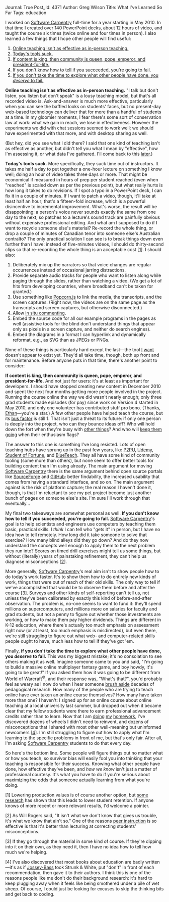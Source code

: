 Journal: True
Post_Id: 4371
Author: Greg Wilson
Title: What I've Learned So Far
Tags: education

<p>I worked on <a href="http://software-carpentry.org">Software Carpentry</a> full-time for a year starting in May 2010. In that time I created over 140 PowerPoint decks, about 12 hours of video, and taught the course six times (twice online and four times in person). I also learned a few things that I hope other people will find useful:</p>
<ol>
<li><a href="#ineffective">Online teaching isn't as effective as in-person teaching.</a></li>
<li><a href="#tools">Today's tools suck.</a></li>
<li><a href="#content">If content is king, then community is queen, pope, emperor, and president-for-life.</a></li>
<li><a href="#assessment">If you don't know how to tell if you succeeded, you're going to fail.</a></li>
<li><a href="#background">If you don't take the time to explore what other people have done, you <em>deserve</em> to fail.</a></li>
</ol>
<p id="ineffective"><strong>Online teaching isn't as effective as in-person teaching.</strong> "I talk but don't listen, you listen but don't speak" is a lousy teaching model, but that's all recorded video is. Ask-and-answer is much more effective, particularly when you can see the baffled looks on students' faces, but no present-day web-based technology can deliver that for more than a handful of students at a time. In my gloomier moments, I fear there's some sort of conservation law at work: what we gain in reach, we lose in effectiveness. However the experiments we did with chat sessions seemed to work well; we should have experimented with that more, and with desktop sharing as well.</p>
<p>(But hey, did you see what I did there? I said that one kind of teaching isn't as effective as another, but didn't tell you what I mean by "effective", how I'm assessing it, or what data I've gathered. I'll come back to this <a href="#assessment">later</a>.)</p>
<p id="tools"><strong>Today's tools suck.</strong> More specifically, they suck time out of instructors. It takes me half a day to put together a one-hour lecture on something I know well; doing an hour of video takes three days or more. That might be economical if measured in hours of prep per student reached (even when "reached" is scaled down as per the previous point), but what really hurts is how long it takes to do revisions. If I spot a typo in a PowerPoint deck, I can fix it in a couple of minutes. If I want to patch a video, though, it'll take at least half an hour; that's a fifteen-fold increase, which is a powerful disincentive to incremental improvement. What's worse, the result will be disappointing: a person's voice never sounds exactly the same from one day to the next, so patches to a lecture's sound track are painfully obvious without expensive professional editing. And what am I supposed to do if I want to recycle someone else's material? Re-record the whole thing, or drop a couple of minutes of Canadian tenor into someone else's Australian contralto? The only practical solution I can see is to break things down even further than I have: instead of five-minutes videos, I should do thirty-second clips so that re-recording the whole thing is an acceptable cost [<a href="#1">1</a>]. I should also:</p>
<ol>
<li>Deliberately mix up the narrators so that voice changes are regular occurrences instead of occasional jarring distractions.</li>
<li>Provide separate audio tracks for people who want to listen along while paging through the slides, rather than watching a video. (We get a lot of hits from developing countries, where broadband can't be taken for granted.)</li>
<li>Use something like <a href="http://popcornjs.org/">Popcorn.js</a> to link the media, the transcripts, and the screen captures. (Right now, the videos are on the same page as the transcripts and screen captures, but otherwise disconnected.)</li>
<li>Allow <a href="http://twosigma.org/2011/12/18/learning-from-comments-on-youtube/">in situ commenting</a>.</li>
<li>Embed the source code for all our example programs in the pages as well (assistive tools for the blind don't understand things that appear only as pixels in a screen capture, and neither do search engines).</li>
<li>Embed the diagrams in a format I can hyperlink and dynamically reformat, e.g., as SVG than as JPEGs or PNGs.</li>
</ol>
<p>None of these things is particularly hard except the last&mdash;the tool <a href="http://third-bit.com/blog/archives/4111.html">I</a> <a href="|filename|2010-11-16-ratios-and-rework.md">want</a> doesn't appear to exist yet. They'd all take time, though, both up front and for maintenance. Before anyone puts in that time, there's another point to consider:</p>
<p id="content"><strong>If content is king, then community is queen, pope, emperor, and president-for-life.</strong> And not just for users: it's at least as important for developers. I should have stopped creating new content in December 2010 and spent the next four months getting more people involved in the project. Running the course online the way we did wasn't nearly enough; only three grad students made episodes (for pay) since work on Version 4 started in May 2010, and only one volunteer has contributed stuff pro bono. (Thanks, <a href="http://www.biology.usu.edu/htm/our-people/faculty/memberID=3111">Ethan</a>&mdash;you're a star.) A few other people have helped teach the course, but its <a href="http://en.wikipedia.org/wiki/Bus_factor">bus factor</a> is still 1. That isn't just a threat to its future: if only one person is deeply into the project, who can they bounce ideas off? Who will hold down the fort when they're busy with <a href="http://third-bit.com/blog/archives/4165.html">other things</a>? And who will <a href="http://third-bit.com/blog/archives/4324.html">keep them going</a> when their enthusiasm flags?</p>
<p>The answer to this one is something I've long resisted. Lots of open teaching hubs have sprung up in the past few years, like <a href="http://p2pu.org">P2PU</a>, <a href="http://www.udemy.com/">Udemy</a>, <a href="http://studentoffortune.com/">Student of Fortune</a>, and <a href="http://blueteach.com">BlueTeach</a>. They all have some kind of community tooling (some more than others), but none seem to offer better tools for building content than I'm using already. The main argument for moving <a href="http://software-carpentry.org">Software Carpentry</a> there is the same argument behind open source portals like <a href="http://sourceforge.net/">SourceForge</a> and <a href="http://github.com">GitHub</a>: better findability, the increased usability that comes from having a standard interface, and so on. The main argument against is the risk of platform capture; the real reason I haven't done it, though, is that I'm reluctant to see my pet project become just another bunch of pages on someone else's site. I'm sure I'll work through that eventually...</p>
<p id="assessment">My final two takeaways are somewhat personal as well. <strong>If you don't know how to tell if you succeeded, you're going to fail.</strong> <a href="http://software-carpentry.org">Software Carpentry</a>'s goal is to help scientists and engineers use computers by teaching them basic, practical skills. I <em>think</em> I can tell who "gets it" in person, but I have no idea how to tell remotely. How long did it take someone to solve that exercise? How many blind alleys did they go down? And do they now understand the concepts well enough to apply them to the next problem they run into? Scores on timed drill exercises might tell us some things, but without (literally) years of painstaking refinement, they can't help us diagnose misconceptions [<a href="#2">2</a>].</p>
<p>More generally, <a href="http://software-carpentry.org">Software Carpentry</a>'s real aim isn't to show people how to do today's work faster. It's to show them how to do entirely new kinds of work, things that were out of reach of their old skills. The only way to tell if we've accomplished that would be to observe them before and after the course [<a href="#3">3</a>]. Surveys and other kinds of self-reporting can't tell us, not unless they've been calibrated by exactly this kind of before-and-after observation. The problem is, no-one seems to want to fund it: they'll spend millions on supercomputers, and millions more on salaries for faculty and grad students, but not a penny to figure out whether those investments are working, or how to make them pay higher dividends. Things are different in K-12 education, where there's actually too much emphasis on assessment right now (or at least, too much emphasis is misdirected), but even there, we're still struggling to figure out what web- and computer-related skills people ought to have, much less how to tell if they've got 'em.</p>
<p id="background">Finally, <strong>if you don't take the time to explore what other people have done, you <em>deserve</em> to fail.</strong> This was my biggest mistake; it's no consolation to see others making it as well. Imagine someone came to you and said, "I'm going to build a massive online multiplayer fantasy game, and boy howdy, it's going to be great!" If you asked them how it was going to be different from World of Warcraft<sup>&copy;</sup>, and their response was, "What's that?", you'd probably feel as weary as I now do when I hear someone <a href="http://fnoschese.wordpress.com/2011/12/02/you-khant-ignore-how-students-learn/">brush aside</a> decades of pedagogical research. How many of the people who are trying to teach online have ever taken an online course themselves? How many have taken more than one? I haven't: I signed up for an online course about online teaching at a local university last summer, but dropped out when it became clear that my fellow students were there to earn professional advancement credits rather than to learn. Now that I am <a href="http://www.amazon.com/Applying-Science-Learning-Richard-Mayer/dp/0136117570/">doing</a> <a href="http://www.amazon.com/How-People-Learn-Experience-Expanded/dp/0309070368/">my</a> <a href="http://www.amazon.com/Understanding-Design-Expanded-Grant-Wiggins/dp/0131950843/">homework</a>, I've discovered dozens of wheels I didn't need to reinvent, and dozens of misconceptions that I shared with most other well-meaning but uninformed newcomers [<a href="#4">4</a>]. I'm still struggling to figure out how to apply what I'm learning to the specific problems in front of me, but that's only fair. After all, I'm asking <a href="http://software-carpentry.org">Software Carpentry</a> students to do that every day.</p>
<p>So here's the bottom line. Some people will figure things out no matter what or how you teach, so survivor bias will easily fool you into thinking that your teaching is responsible for their success. Knowing what other people have done, how effective they've been, and <em>how we know</em> isn't just a matter of professional courtesy. It's what you have to do if you're serious about maximizing the odds that someone actually learning from what you're doing.</p>
<p id="1">[1] Lowering production values is of course another option, but <a href="http://www.amazon.com/Mega-universities-Knowledge-Media-Flexible-Learning/dp/0749426349">some research</a> has shown that this leads to lower student retention. If anyone knows of more recent or more relevant results, I'd welcome a pointer.</p>
<p id="2">[2] As Will Rogers said, "It isn't what we don't know that gives us trouble, it's what we know that ain't so." One of the reasons <a href="http://en.wikipedia.org/wiki/Peer_instruction">peer instruction</a> is so effective is that it's better than lecturing at correcting students' misconceptions.</p>
<p id="3">[3] If they go through the material in some kind of course. If they're dipping into it on their own, as they need it, then I have no idea how to tell how much we're helping.</p>
<p id="4">[4] I've also discovered that most books about education are badly written&mdash;it's as if <a href="http://www.josseybass.com/WileyCDA/Section/id-131451.html">Jossey-Bass</a> took Strunk &amp; White, put "don't" in front of each recommendation, then gave it to their authors. I think this is one of the reasons people like me don't do their background research: it's hard to keep plugging away when it feels like being smothered under a pile of wet sheep. Of course, I could just be looking for excuses to skip the thinking bits and get back to coding.</p>
